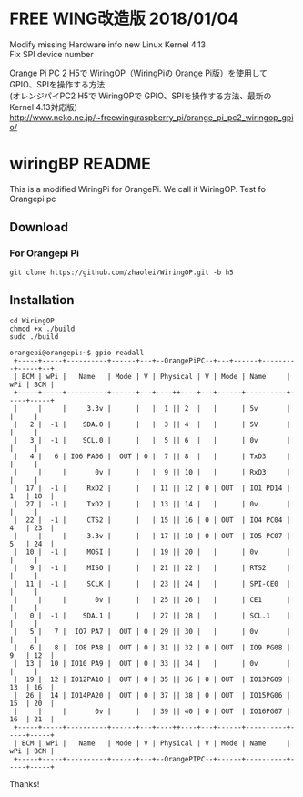 # FREE WING改造版 2018/01/04
Modify missing Hardware info new Linux Kernel 4.13  
Fix SPI device number  

Orange Pi PC 2 H5で WiringOP（WiringPiの Orange Pi版）を使用して GPIO、SPIを操作する方法  
(オレンジパイPC2 H5で WiringOPで GPIO、SPIを操作する方法、最新の Kernel 4.13対応版)  
http://www.neko.ne.jp/~freewing/raspberry_pi/orange_pi_pc2_wiringop_gpio/


# wiringBP README

This is a modified WiringPi for OrangePi. We call it WiringOP.
Test fo Orangepi pc

## Download
### For Orangepi Pi
    git clone https://github.com/zhaolei/WiringOP.git -b h5
## Installation
    cd WiringOP
    chmod +x ./build
    sudo ./build

```    
orangepi@orangepi:~$ gpio readall
 +-----+-----+----------+------+---+--OrangePiPC--+---+------+---------+-----+--+
 | BCM | wPi |   Name   | Mode | V | Physical | V | Mode | Name     | wPi | BCM |
 +-----+-----+----------+------+---+----++----+---+------+----------+-----+-----+
 |     |     |     3.3v |      |   |  1 || 2  |   |      | 5v       |     |     |
 |   2 |  -1 |    SDA.0 |      |   |  3 || 4  |   |      | 5V       |     |     |
 |   3 |  -1 |    SCL.0 |      |   |  5 || 6  |   |      | 0v       |     |     |
 |   4 |   6 | IO6 PA06 |  OUT | 0 |  7 || 8  |   |      | TxD3     |     |     |
 |     |     |       0v |      |   |  9 || 10 |   |      | RxD3     |     |     |
 |  17 |  -1 |     RxD2 |      |   | 11 || 12 | 0 | OUT  | IO1 PD14 | 1   | 18  |
 |  27 |  -1 |     TxD2 |      |   | 13 || 14 |   |      | 0v       |     |     |
 |  22 |  -1 |     CTS2 |      |   | 15 || 16 | 0 | OUT  | IO4 PC04 | 4   | 23  |
 |     |     |     3.3v |      |   | 17 || 18 | 0 | OUT  | IO5 PC07 | 5   | 24  |
 |  10 |  -1 |     MOSI |      |   | 19 || 20 |   |      | 0v       |     |     |
 |   9 |  -1 |     MISO |      |   | 21 || 22 |   |      | RTS2     |     |     |
 |  11 |  -1 |     SCLK |      |   | 23 || 24 |   |      | SPI-CE0  |     |     |
 |     |     |       0v |      |   | 25 || 26 |   |      | CE1      |     |     |
 |   0 |  -1 |    SDA.1 |      |   | 27 || 28 |   |      | SCL.1    |     |     |
 |   5 |   7 |  IO7 PA7 |  OUT | 0 | 29 || 30 |   |      | 0v       |     |     |
 |   6 |   8 |  IO8 PA8 |  OUT | 0 | 31 || 32 | 0 | OUT  | IO9 PG08 | 9   | 12  |
 |  13 |  10 | IO10 PA9 |  OUT | 0 | 33 || 34 |   |      | 0v       |     |     |
 |  19 |  12 | IO12PA10 |  OUT | 0 | 35 || 36 | 0 | OUT  | IO13PG09 | 13  | 16  |
 |  26 |  14 | IO14PA20 |  OUT | 0 | 37 || 38 | 0 | OUT  | IO15PG06 | 15  | 20  |
 |     |     |       0v |      |   | 39 || 40 | 0 | OUT  | IO16PG07 | 16  | 21  |
 +-----+-----+----------+------+---+----++----+---+------+----------+-----+-----+
 | BCM | wPi |   Name   | Mode | V | Physical | V | Mode | Name     | wPi | BCM |
 +-----+-----+----------+------+---+--OrangePIPC--+------+----------+-----+-----+
```    
Thanks!

